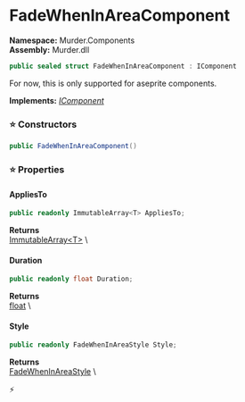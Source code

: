 # FadeWhenInAreaComponent

**Namespace:** Murder.Components \
**Assembly:** Murder.dll

```csharp
public sealed struct FadeWhenInAreaComponent : IComponent
```

For now, this is only supported for aseprite components.

**Implements:** _[IComponent](../..//Bang/Components/IComponent.html)_

### ⭐ Constructors
```csharp
public FadeWhenInAreaComponent()
```

### ⭐ Properties
#### AppliesTo
```csharp
public readonly ImmutableArray<T> AppliesTo;
```

**Returns** \
[ImmutableArray\<T\>](https://learn.microsoft.com/en-us/dotnet/api/System.Collections.Immutable.ImmutableArray-1?view=net-7.0) \
#### Duration
```csharp
public readonly float Duration;
```

**Returns** \
[float](https://learn.microsoft.com/en-us/dotnet/api/System.Single?view=net-7.0) \
#### Style
```csharp
public readonly FadeWhenInAreaStyle Style;
```

**Returns** \
[FadeWhenInAreaStyle](../..//Murder/Components/FadeWhenInAreaStyle.html) \


⚡